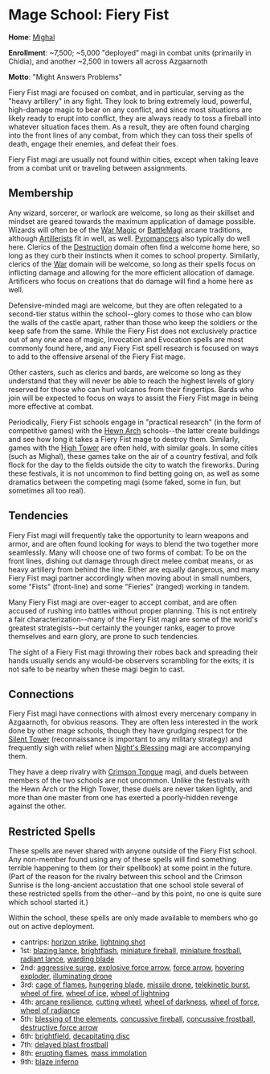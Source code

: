 # Mage School: Fiery Fist
**Home**: [Mighal](../../Cities/Mighal)

**Enrollment**: ~7,500; ~5,000 "deployed" magi in combat units (primarily in Chidia), and another ~2,500 in towers all across Azgaarnoth

**Motto**: "Might Answers Problems"

Fiery Fist magi are focused on combat, and in particular, serving as the "heavy artillery" in any fight. They look to bring extremely loud, powerful, high-damage magic to bear on any conflict, and since most situations are likely ready to erupt into conflict, they are always ready to toss a fireball into whatever situation faces them. As a result, they are often found charging into the front lines of any combat, from which they can toss their spells of death, engage their enemies, and defeat their foes.

Fiery Fist magi are usually not found within cities, except when taking leave from a combat unit or traveling between assignments.
 
## Membership
Any wizard, sorcerer, or warlock are welcome, so long as their skillset and mindset are geared towards the maximum application of damage possible. Wizards will often be of the [War Magic](../../Classes/Wizard/WarMagic.md) or [BattleMagi](../../Classes/Wizard/BattleMagi.md) arcane traditions, although [Artillerists](../../Classes/Wizard/Artillerist.md) fit in well, as well. [Pyromancers](../../Classes/Wizard/Pyromancy.md) also typically do well here. Clerics of the [Destruction](../../Classes/Cleric/Destruction.md) domain often find a welcome home here, so long as they curb their instincts when it comes to school property. Similarly, clerics of the [War](../../Classes/Cleric/War.md) domain will be welcome, so long as their spells focus on inflicting damage and allowing for the more efficient allocation of damage. Artificers who focus on creations that do damage will find a home here as well.

Defensive-minded magi are welcome, but they are often relegated to a second-tier status within the school--glory comes to those who can blow the walls of the castle apart, rather than those who keep the soldiers or the keep safe from the same. While the Fiery Fist does not exclusively practice out of any one area of magic, Invocation and Evocation spells are most commonly found here, and any Fiery Fist spell research is focused on ways to add to the offensive arsenal of the Fiery Fist mage.
 
Other casters, such as clerics and bards, are welcome so long as they understand that they will never be able to reach the highest levels of glory reserved for those who can hurl volcanos from their fingertips. Bards who join will be expected to focus on ways to assist the Fiery Fist mage in being more effective at combat.

Periodically, Fiery Fist schools engage in "practical research" (in the form of competitive games) with the [Hewn Arch](HewnArch.md) schools--the latter create buildings and see how long it takes a Fiery Fist mage to destroy them. Similarly, games with the [High Tower](HighTower.md) are often held, with similar goals. In some cities (such as Mighal), these games take on the air of a country festival, and folk flock for the day to the fields outside the city to watch the fireworks. During these festivals, it is not uncommon to find betting going on, as well as some dramatics between the competing magi (some faked, some in fun, but sometimes all too real).

## Tendencies
Fiery Fist magi will frequently take the opportunity to learn weapons and armor, and are often found looking for ways to blend the two together more seamlessly. Many will choose one of two forms of combat: To be on the front lines, dishing out damage through direct melee combat means, or as heavy artillery from behind the line. Either are equally dangerous, and many Fiery Fist magi partner accordingly when moving about in small numbers, some "Fists" (front-line) and some "Fieries" (ranged) working in tandem.

Many Fiery Fist magi are over-eager to accept combat, and are often accused of rushing into battles without proper planning. This is not entirely a fair characterization--many of the Fiery Fist magi are some of the world's greatest strategists--but certainly the younger ranks, eager to prove themselves and earn glory, are prone to such tendencies.

The sight of a Fiery Fist magi throwing their robes back and spreading their hands usually sends any would-be observers scrambling for the exits; it is not safe to be nearby when these magi begin to cast.

## Connections
Fiery Fist magi have connections with almost every mercenary company in Azgaarnoth, for obvious reasons. They are often less interested in the work done by other mage schools, though they have grudging respect for the [Silent Tower](SilentTower.md) (reconnaissance is important to any military strategy) and frequently sigh with relief when [Night's Blessing](NightsBlessing.md) magi are accompanying them.

They have a deep rivalry with [Crimson Tongue](CrimsonTongue.md) magi, and duels between members of the two schools are not uncommon. Unlike the festivals with the Hewn Arch or the High Tower, these duels are never taken lightly, and more than one master from one has exerted a poorly-hidden revenge against the other.

## Restricted Spells
These spells are never shared with anyone outside of the Fiery Fist school. Any non-member found using any of these spells will find something terrible happening to them (or their spellbook) at some point in the future. (Part of the reason for the rivalry between this school and the Crimson Sunrise is the long-ancient accustation that one school stole several of these restricted spells from the other--and by this point, no one is quite sure which school started it.)

Within the school, these spells are only made available to members who go out on active deployment.

* cantrips: [horizon strike](../../Magic/Spells/horizon-strike.md), [lightning shot](../../Magic/Spells/lightning-shot.md)
* 1st: [blazing lance](../../Magic/Spells/blazing-lance.md), [brightflash](../../Magic/Spells/brightflash.md), [miniature fireball](../../Magic/Spells/miniature-fireball.md), [miniature frostball](../../Magic/Spells/miniature-frostball.md), [radiant lance](../../Magic/Spells/radiant-lance.md), [warding blade](../../Magic/Spells/warding-blade.md)
* 2nd: [aggressive surge](../../Magic/Spells/aggressive-surge.md), [explosive force arrow](../../Magic/Spells/explosive-force-arrow.md), [force arrow](../../Magic/Spells/force-arrow.md), [hovering exploder](../../Magic/Spells/hovering-exploder.md), [illuminating drone](../../Magic/Spells/illuminating-drone.md)
* 3rd: [cage of flames](../../Magic/Spells/cage-of-flames.md), [hungering blade](../../Magic/Spells/hungering-blade.md), [missile drone](../../Magic/Spells/missile-drone.md), [telekinetic burst](../../Magic/Spells/telekinetic-burst.md), [wheel of fire](../../Magic/Spells/wheel-of-fire.md), [wheel of ice](../../Magic/Spells/wheel-of-ice.md), [wheel of lightning](../../Magic/Spells/wheel-of-lightning.md)
* 4th: [arcane resilience](../../Magic/Spells/arcane-resilience.md), [cutting wheel](../../Magic/Spells/cutting-wheel.md), [wheel of darkness](../../Magic/Spells/wheel-of-darkness.md), [wheel of force](../../Magic/Spells/wheel-of-force.md), [wheel of radiance](../../Magic/Spells/wheel-of-radiance.md)
* 5th: [blessing of the elements](../../Magic/Spells/blessing-of-the-elements.md), [concussive fireball](../../Magic/Spells/concussive-fireball.md), [concussive frostball](../../Magic/Spells/concussive-frostball.md), [destructive force arrow](../../Magic/Spells/destructive-force-arrow.md)
* 6th: [brightfield](../../Magic/Spells/brightfield.md), [decapitating disc](../../Magic/Spells/decapitating-disc.md)
* 7th: [delayed blast frostball](../../Magic/Spells/delayed-blast-frostball.md)
* 8th: [erupting flames](../../Magic/Spells/erupting-flames.md), [mass immolation](../../Magic/Spells/mass-immolation.md)
* 9th: [blaze inferno](../../Magic/Spells/blaze-inferno.md)
